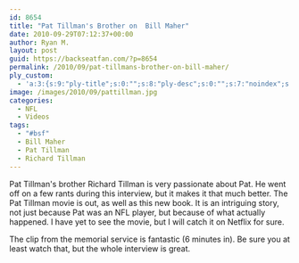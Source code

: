 ```yaml
---
id: 8654
title: "Pat Tillman's Brother on  Bill Maher"
date: 2010-09-29T07:12:37+00:00
author: Ryan M.
layout: post
guid: https://backseatfan.com/?p=8654
permalink: /2010/09/pat-tillmans-brother-on-bill-maher/
ply_custom:
  - 'a:3:{s:9:"ply-title";s:0:"";s:8:"ply-desc";s:0:"";s:7:"noindex";s:0:"";}'
image: /images/2010/09/pattillman.jpg
categories:
  - NFL
  - Videos
tags:
  - "#bsf"
  - Bill Maher
  - Pat Tillman
  - Richard Tillman
---
```


<div class="entry">
  <p>
  </p>

  <p>
    Pat Tillman's brother Richard Tillman is very passionate about Pat. He went off on a few rants during this interview, but it makes it that much better. The Pat Tillman movie is out, as well as this new book. It is an intriguing story, not just because Pat was an NFL player, but because of what actually happened. I have yet to see the movie, but I will catch it on Netflix for sure.
  </p>

  <p>
    The clip from the memorial service is fantastic (6 minutes in). Be sure you at least watch that, but the whole interview is great.
  </p>
</div>
